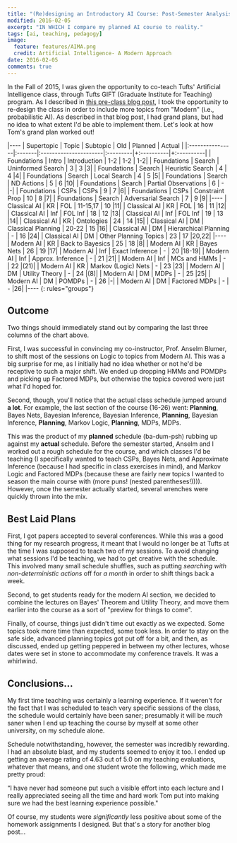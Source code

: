 ```yaml
---
title: "(Re)designing an Introductory AI Course: Post-Semester Analysis"
modified: 2016-02-05
excerpt: "IN WHICH I compare my planned AI course to reality."
tags: [ai, teaching, pedagogy]
image:
  feature: features/AIMA.png
  credit: Artificial Intelligence- A Modern Approach
date: 2016-02-05
comments: true
---
```


In the Fall of 2015, I was given the opportunity to co-teach Tufts'
Artificial Intelligence class, through Tufts GIFT (Graduate 
Institute for Teaching) program. As I described in
[this pre-class blog post](http://williamstome.github.io//initial-thoughts-on-re-designing-an-introductory-ai-course/),
I took the opportunity to re-design the 
class in order to include more topics from "Modern" (i.e.,
probabilistic AI). As described in that blog post, I had grand plans,
but had no idea to what extent I'd be able to implement them. 
Let's look at how Tom's grand plan worked out!

|----
| Supertopic      | Topic  | Subtopic              |      Old | Planned | Actual |
|:----------------|:-------|:----------------------|:---------|+:----------|+:----------|
| Foundations   | Intro  | Introduction          |      1-2 | 1-2 | 1-2|
| Foundations     | Search | Uninformed Search     |        3 |   3 |3|
| Foundations     | Search | Heuristic Search      |        4 |   4 |4|
| Foundations     | Search | Local Search          |        4 |   5 |5|
| Foundations     | Search | ND Actions            |        5 |   6 |10|
| Foundations     | Search  | Partial Observations  |        6 |   - |-|
| Foundations     | CSPs   | CSPs                  |        9 |   7 |6|
| Foundations     | CSPs   | Constraint Prop       |       10 |   8 |7|
| Foundations     | Search | Adversarial Search    |        7 |   9 |9|
|----
| Classical AI  | KR   | FOL                   | 11-15,17 |  10 |11|
| Classical AI    | KR     | FOL                   |       16 |  11 |12|
| Classical AI    | Inf    | FOL Inf               |       18 |  12 |13|
| Classical AI    | Inf    | FOL Inf               |       19 |  13 |14|
| Classical AI    | KR     | Ontologies            |       24 |  14 |15|
| Classical AI    | DM   | Classical Planning    |    20-22 |  15 |16|
| Classical AI    | DM     | Hierarchical Planning |        - |  16 |24|
| Classical AI    | DM     | Other Planning Topics |       23 |  17 |20,22|
|----
| Modern AI     | KR   | Back to Bayesics      |       25 |  18 |8|
| Modern AI       | KR     | Bayes Nets            |       26 |  19 |17|
| Modern AI       | Inf  | Exact Inference       |        - |  20 |18-19|
| Modern AI       | Inf    | Approx. Inference     |        - |  21 |21|
| Modern AI       | Inf    | MCs and HMMs          |        - |  22 |(21)|
| Modern AI       | KR     | Markov (Logic) Nets   |        - |  23 |23|
| Modern AI       | DM   | Utility Theory        |        - |  24 |(8)|
| Modern AI       | DM     | MDPs                  |        - |  25 |25|
| Modern AI       | DM     | POMDPs                |        - |  26 |-|
| Modern AI       | DM     | Factored MDPs         |        - |  - |26|
|----
{: rules="groups"}

## Outcome ##

Two things should immediately stand out by comparing the last three
columns of the chart above.  

First, I was successful in convincing my co-instructor, Prof. Anselm
Blumer, to shift most of the sessions on Logic to topics from Modern
AI. This was a big surprise for me, as I initially had no idea whether
or not he'd be receptive to such a major shift. We ended up dropping
HMMs and POMDPs and picking up Factored MDPs, but otherwise the topics
covered were just what I'd hoped for.  

Second, though, you'll notice that the actual class schedule jumped
around **a lot**. For example, the last section of the course (16-26)
went: **Planning**, Bayes Nets, Bayesian Inference, Bayesian Inference,
**Planning**, Bayesian Inference, **Planning**, Markov Logic,
**Planning**, MDPs, MDPs.  

This was the product of my **planned** schedule (ba-dum-psh) rubbing
up against my **actual** schedule. Before the semester started, Anselm
and I worked out a rough schedule for the course, and which classes
I'd be teaching (I specifically wanted to teach CSPs, Bayes Nets, and Approximate
Inference (because I had specific in class exercises in mind), and
Markov Logic and Factored MDPs (because these are fairly new topics I
wanted to season the main course with (more puns! (nested
parentheses!)))).
However, once the semester actually started, several wrenches were
quickly thrown into the mix.

## Best Laid Plans ##

First, I got papers accepted to several
conferences. While this was a good thing for my research progress, it
meant that I would no longer be at Tufts at the time I was supposed to
teach two of my sessions. To avoid changing what sessions I'd be
teaching, we had to get creative with the schedule. This involved many
small schedule shuffles, such as
putting *searching with non-deterministic actions* off for *a month*
in order to shift things back a week.   

Second, to get students ready for the modern AI section, we decided to
combine the lectures on Bayes' Theorem and Utility Theory, and move
them earlier into the course as a sort of "preview for things to come".  

Finally, of course, things just didn't time out exactly as we
expected. Some topics took more time than expected, some took less. In
order to stay on the safe side, advanced planning topics got put off
for a bit, and then, as discussed, ended up getting peppered in
between my other lectures, whose dates were set in stone to accommodate
my conference travels. It was a whirlwind.  

## Conclusions... ##

My first time teaching was certainly a learning experience. If it
weren't for the fact that I was scheduled to teach very specific
sessions of the class, the schedule would certainly have been saner;
presumably it will be *much* saner when I end up teaching the course
by myself at some other university, on my schedule alone.  

Schedule notwithstanding, however, the semester was incredibly
rewarding. I had an absolute blast, and my students seemed to enjoy it
too. I ended up getting an average rating of 4.63 out of 5.0 on my teaching
evaluations, whatever that means, and one student wrote the following,
which made me pretty proud:  

“I have never
had someone put such a visible effort into each lecture and I really
appreciated seeing all the time and hard work Tom put into making sure
we had the best learning experience possible."  

Of course, my students were *significantly* less positive about some
of the homework assignments I designed. But that's a story for another
blog post...
